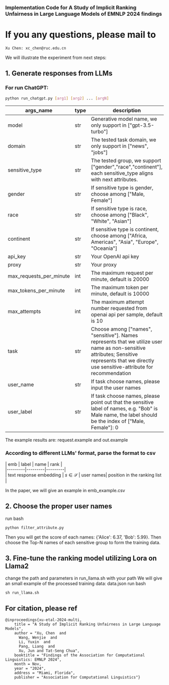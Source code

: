 ### Implementation Code for A Study of Implicit Ranking Unfairness in Large Language Models of EMNLP 2024 findings

# If you any questions, please mail to 
```
Xu Chen: xc_chen@ruc.edu.cn
```


We will illustrate the experiment from next steps:
## 1. Generate responses from LLMs
### For run ChatGPT:
```bash
python run_chatgpt.py [arg1] [arg2] ... [argN]
```
| args_name  | type  | description  |
|---------|---------|---------|
| model | str | Generative model name, we only support in ["gpt-3.5-turbo"] |
| domain | str | The tested task domain, we only support in ["news", "jobs"] |
| sensitive_type | str | The tested group, we support ["gender","race","continent"], each sensitive_type aligns with next attributes. |
| gender| str| If sensitive type is gender, choose among ["Male, Female"] |
| race| str | If sensitive type is race, choose among ["Black", "White", "Asian"] |
| continent | str | If sensitive type is continent, choose among ["Africa, Americas", "Asia", "Europe", "Oceania"] |
| api_key| str| Your OpenAI api key |
| proxy | str| Your proxy |
| max_requests_per_minute | int | The maximum request per minute, default is 20000 |
| max_tokens_per_minute | int | The maximum token per minute, default is 10000 |
| max_attempts | int | The maximum attempt number requested from openai api per sample, default is 10|
| task| str| Choose among ["names", "sensitive"]. Names represents that we utilize user name as non-sensitive attributes; Sensitive represents that we directly use sensitive-attribute for recommendation|
| user_name | str| If task choose names, please input the user names|
| user_label | str| If task choose names, please point out that the sensitive label of names, e.g. "Bob" is Male name, the label should be the index of ["Male, Female"]: 0 |

The example results are: request.example and out.example

### According to different LLMs' format, parse the format to csv

| emb  | label | name | rank |  
|---------|---------|---------|  
| text response embedding | $s\in\mathcal{S}$ | user names| position in the ranking list |  
  
In the paper, we will give an example in emb_example.csv


## 2. Choose the proper user names

run bash
```
python filter_attribute.py
```
Then you will get the score of each names: {'Alice': 6.37, 'Bob': 5.99}.
Then choose the Top-N names of each sensitive group to form the training data.

## 3. Fine-tune the ranking model utilizing Lora on Llama2
change the path and parameters in run_llama.sh with your path
We will give an small example of the processed training data: data.json
run bash
```
sh run_llama.sh
```

## For citation, please ref

```
@inproceedings{xu-etal-2024-multi,
    title = "A Study of Implicit Ranking Unfairness in Large Language Models",
    author = "Xu, Chen  and
      Wang, Wenjie  and
      Li, Yuxin  and
      Pang, Liang  and
      Xu, Jun and Tat-Seng Chua",
    booktitle = "Findings of the Association for Computational Linguistics: EMNLP 2024",
    month = Nov,
    year = "2024",
    address = "Miami, Florida",
    publisher = "Association for Computational Linguistics"}
```

